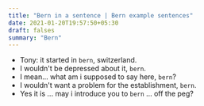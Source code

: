 ```yaml
---
title: "Bern in a sentence | Bern example sentences"
date: 2021-01-20T19:57:50+05:30
draft: falses
summary: "Bern"
---
```

- Tony: it started in `bern`, switzerland.
- I wouldn't be depressed about it, `bern`.
- I mean... what am i supposed to say here, `bern`?
- I wouldn't want a problem for the establishment, `bern`.
- Yes it is ... may i introduce you to `bern` ... off the peg?
                 
